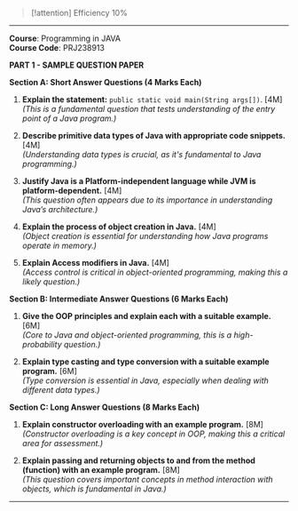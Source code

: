 > [!attention] Efficiency 10%

---

**Course**: Programming in JAVA  
**Course Code**: PRJ238913  

**PART 1 - SAMPLE QUESTION PAPER**

**Section A: Short Answer Questions (4 Marks Each)**

1. **Explain the statement:** `public static void main(String args[])`. [4M]  
   *(This is a fundamental question that tests understanding of the entry point of a Java program.)*

2. **Describe primitive data types of Java with appropriate code snippets.** [4M]  
   *(Understanding data types is crucial, as it's fundamental to Java programming.)*

3. **Justify Java is a Platform-independent language while JVM is platform-dependent.** [4M]  
   *(This question often appears due to its importance in understanding Java’s architecture.)*

4. **Explain the process of object creation in Java.** [4M]  
   *(Object creation is essential for understanding how Java programs operate in memory.)*

5. **Explain Access modifiers in Java.** [4M]  
   *(Access control is critical in object-oriented programming, making this a likely question.)*

**Section B: Intermediate Answer Questions (6 Marks Each)**

1. **Give the OOP principles and explain each with a suitable example.** [6M]  
   *(Core to Java and object-oriented programming, this is a high-probability question.)*

2. **Explain type casting and type conversion with a suitable example program.** [6M]  
   *(Type conversion is essential in Java, especially when dealing with different data types.)*

**Section C: Long Answer Questions (8 Marks Each)**

1. **Explain constructor overloading with an example program.** [8M]  
   *(Constructor overloading is a key concept in OOP, making this a critical area for assessment.)*

2. **Explain passing and returning objects to and from the method (function) with an example program.** [8M]  
   *(This question covers important concepts in method interaction with objects, which is fundamental in Java.)*

---

